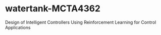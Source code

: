 # watertank-MCTA4362
Design of Intelligent Controllers Using Reinforcement Learning for  Control Applications
